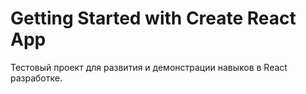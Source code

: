 # Getting Started with Create React App

Тестовый проект для развития и демонстрации навыков в React разработке.